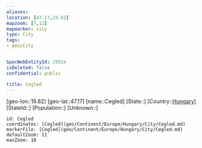 ```yaml
---
aliases: 
location: [47.17,19.82]
mapzoom: [7,12] 
mapmarker: city 
type: City
tags:
- geo/City


SpocWebEntityId: 29524
isDeleted: false
confidential: public

title: Cegled
---
```

[geo-lon::19.82]
[geo-lat::47.17]
[name::Cegled]
[State::]
[Country::[Hungary](geo/Continent/Europe/Hungary.md)]
[StateId::]
[Population::]
[Unknown::]


```leaflet
id: Cegled
coordinates: [Cegled](geo/Continent/Europe/Hungary/City/Cegled.md)
markerFile: [Cegled](geo/Continent/Europe/Hungary/City/Cegled.md)
defaultZoom: 11 
maxZoom: 18
```


